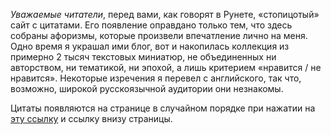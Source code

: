*Уважаемые читатели*, перед вами, как говорят в Рунете, «стопицотый» сайт с цитатами. Его появление оправдано только тем, что здесь собраны афоризмы, которые произвели впечатление лично на меня. Одно время я украшал ими блог, вот и накопилась коллекция из примерно 2 тысяч текстовых миниатюр, не объединенных ни авторством, ни тематикой, ни эпохой, а лишь критерием «нравится / не нравится». Некоторые изречения я перевел с английского, так что, возможно, широкой русскоязычной аудитории они незнакомы. 

Цитаты появляются на странице в случайном порядке при нажатии на [эту ссылку](/eloquence/page/1) и ссылку внизу страницы.
